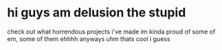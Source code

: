 # hi guys am delusion the stupid
check out what horrendous projects i've made
im kinda proud of some of em, some of them ehhhh
anyways uhm
thats cool i guess

<!---
zzthebooplister/zzthebooplister is a ✨ special ✨ repository because its `README.md` (this file) appears on your GitHub profile.
You can click the Preview link to take a look at your changes.
--->
